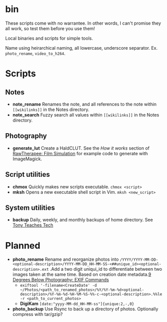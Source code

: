 # bin

These scripts come with no warrantee. In other words, I can't promise they all work, so test them before you use them!

Local binaries and scripts for simple tools.

Name using heirarchical naming, all lowercase, underscore separator. Ex. `photo_rename`, `video_to_h264`.

# Scripts

## Notes

- **note_rename** Renames the note, and all references to the note within `[[wikilinks]]` in the Notes directory.
- **note_search** Fuzzy search all values within `[[wikilinks]]` in the Notes directory. 

## Photography

- **generate_lut** Create a HaldCLUT. See the *How it works* section of [RawTherapee: Film Simulation](https://rawpedia.rawtherapee.com/Film_Simulation) for example code to generate with ImageMagick.

## Script utilities

- **chmox** Quickly makes new scripts executable. `chmox <script>`
- **mksh** Opens a new executable shell script in Vim. `mksh <new_script>`

## System utilities

- **backup** Daily, weekly, and monthly backups of home directory. See [Tony Teaches Tech](https://tonyteaches.tech/rsync-backup-tutorial/) 

# Planned

- **photo_rename** Rename and reorganize photos into `/YYYY/YYYY-MM-DD-<optional-description>/YYYY-MM-DD_HH-MM-SS-<##unique_id><optional-description>.ext` .Add a two digit uniqui_id to differentiate between two images taken at the same time. Based on creation date metadata.[9 Degrees Below Photography: EXIF Commands](https://ninedegreesbelow.com/photography/exiftool-commands.html)
  - `exiftool '-filename<CreateDate' -d ~/Photos/<path_to_renamed_photos>/%Y/%Y-%m-%d<optional-description>/%Y-%m-%d-%H-%M-%S-%%-c-<optional-description>.%%le -r <path_to_current_photos>`
  - **DigiKam** `[date:"yyyy-MM-dd_HH-MM-ss"]{unique:2,-,0}`
- **photo_backup** Use Rsync to back up a directory of photos. Optionally compress with tar/gzip?

